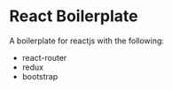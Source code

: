 # React Boilerplate
A boilerplate for reactjs with the following:
- react-router
- redux
- bootstrap